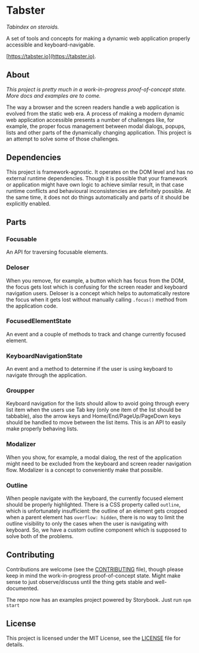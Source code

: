 # Tabster

_Tabindex on steroids._

A set of tools and concepts for making a dynamic web application properly accessible and keyboard-navigable.

[https://tabster.io](https://tabster.io).

## About

_This project is pretty much in a work-in-progress proof-of-concept state. More docs and examples are to come._

The way a browser and the screen readers handle a web application is evolved from the static web era. A process of making a modern dynamic web application accessible presents a number of challenges like, for example, the proper focus management between modal dialogs, popups, lists and other parts of the dynamically changing application. This project is an attempt to solve some of those challenges.

## Dependencies

This project is framework-agnostic. It operates on the DOM level and has no external runtime dependencies. Though it is possible that your framework or application might have own logic to achieve similar result, in that case runtime conflicts and behavioural inconsistencies are definitely possible. At the same time, it does not do things automatically and parts of it should be explicitly enabled.

## Parts

### Focusable

An API for traversing focusable elements.

### Deloser

When you remove, for example, a button which has focus from the DOM, the focus gets lost which is confusing for the screen reader and keyboard navigation users. Deloser is a concept which helps to automatically restore the focus when it gets lost without manually calling `.focus()` method from the application code.

### FocusedElementState

An event and a couple of methods to track and change currently focused element.

### KeyboardNavigationState

An event and a method to determine if the user is using keyboard to navigate through the application.

### Groupper

Keyboard navigation for the lists should allow to avoid going through every list item when the users use Tab key (only one item of the list should be tabbable), also the arrow keys and Home/End/PageUp/PageDown keys should be handled to move between the list items. This is an API to easily make properly behaving lists.

### Modalizer

When you show, for example, a modal dialog, the rest of the application might need to be excluded from the keyboard and screen reader navigation flow. Modalizer is a concept to conveniently make that possible.

### Outline

When people navigate with the keyboard, the currently focused element should be properly highlighted. There is a CSS property called `outline`, which is unfortunately insufficient: the outline of an element gets cropped when a parent element has `overflow: hidden`, there is no way to limit the outline visibility to only the cases when the user is navigating with keyboard. So, we have a custom outline component which is supposed to solve both of the problems.

## Contributing

Contributions are welcome (see the [CONTRIBUTING](./CONTRIBUTING.md) file), though please keep in mind the work-in-progress proof-of-concept state. Might make sense to just observe/discuss until the thing gets stable and well-documented.

The repo now has an examples project powered by Storybook. Just run `npm start`

## License

This project is licensed under the MIT License, see the [LICENSE](LICENSE) file for details.

